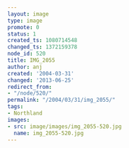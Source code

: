 ```yaml
---
layout: image
type: image
promote: 0
status: 1
created_ts: 1080714548
changed_ts: 1372159378
node_id: 520
title: IMG_2055
author: anj
created: '2004-03-31'
changed: '2013-06-25'
redirect_from:
- "/node/520/"
permalink: "/2004/03/31/img_2055/"
tags:
- Northland
images:
- src: image/images/img_2055-520.jpg
  name: img_2055-520.jpg
---
```


